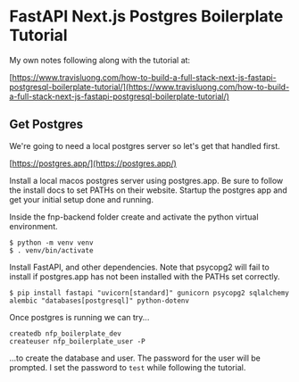 # FastAPI Next.js Postgres Boilerplate Tutorial

My own notes following along with the tutorial at:

[https://www.travisluong.com/how-to-build-a-full-stack-next-js-fastapi-postgresql-boilerplate-tutorial/](https://www.travisluong.com/how-to-build-a-full-stack-next-js-fastapi-postgresql-boilerplate-tutorial/)

## Get Postgres

We're going to need a local postgres server so let's get that handled first.

[https://postgres.app/](https://postgres.app/)

Install a local macos postgres server using postgres.app. Be sure to follow the
install docs to set PATHs on their website. Startup the postgres app and get
your initial setup done and running.

Inside the fnp-backend folder create and activate the python virtual
environment.

    $ python -m venv venv
    $ . venv/bin/activate

Install FastAPI, and other dependencies. Note that psycopg2 will fail to install
if postgres.app has not been installed with the PATHs set correctly.

    $ pip install fastapi "uvicorn[standard]" gunicorn psycopg2 sqlalchemy alembic "databases[postgresql]" python-dotenv

Once postgres is running we can try...

    createdb nfp_boilerplate_dev
    createuser nfp_boilerplate_user -P

...to create the database and user. The password for the user will be prompted.
I set the password to `test` while following the tutorial.
